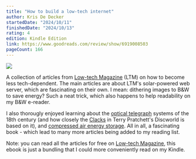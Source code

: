 ```yaml
---
title: "How to build a low-tech internet"
author: Kris De Decker
startedDate: "2024/10/11"
finishedDate: "2024/10/13"
rating: 4
edition: Kindle Edition
link: https://www.goodreads.com/review/show/6919008503
pageCount: 166
---
```

![](https://images-na.ssl-images-amazon.com/images/S/compressed.photo.goodreads.com/books/1692625429i/197455553.jpg)

A collection of articles from [Low-tech Magazine][ltm] (LTM) on how to become less tech-dependent. The main articles are about LTM's solar-powered web server, which are fascinating on their own. I mean: dithering images to B&W to save energy? Such a neat trick, which also happens to help readability on my B&W e-reader.

I also thorougly enjoyed learning about the [optical telegraph][ot] systems of the 18th century (and how closely the [Clacks][clacks] in Terry Pratchett's Discworld is based on it), and [compressed air energy storage](caes). All in all, a fascinating book - which lead to many more articles being added to my reading list.

Note: you can read all the articles for free on [Low-tech Magazine][ltm], this ebook is just a bundling that I could more conveniently read on my Kindle.


[ltm]: https://solar.lowtechmagazine.com/
[ot]: https://solar.lowtechmagazine.com/2007/12/email-in-the-18th-century-the-optical-telegraph/
[clacks]: https://wiki.lspace.org/Clacks
[caes]: https://en.wikipedia.org/wiki/Compressed-air_energy_storage
